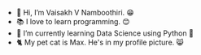 - 👋 Hi, I’m Vaisakh V Namboothiri. 😁
- 📚 I love to learn programming. 😊
- 🌱 I’m currently learning Data Science using Python 🐍
- 🐈 My pet cat is Max. He's in my profile
picture. 😸

<!---
vaisakh2009/vaisakh2009 is a ✨ special ✨ repository because its `README.md` (this file) appears on your GitHub profile.
You can click the Preview link to take a look at your changes.
--->
